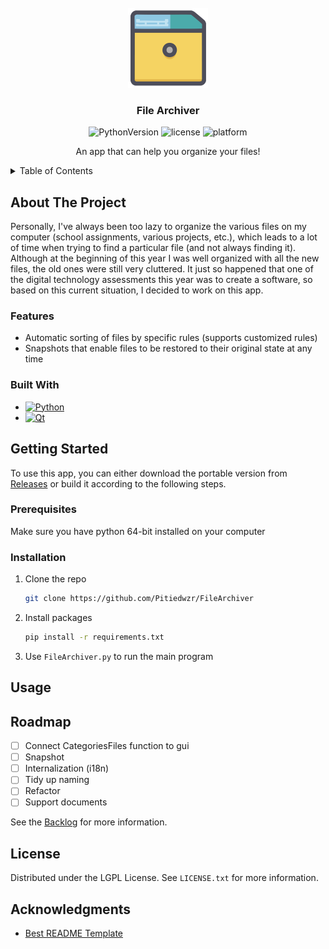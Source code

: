 ﻿<!-- PROJECT LOGO -->
<br />
<div align="center">
  <a href="https://github.com/Pitiedwzr/FileArchiver">
    <img src="resource/images/logo.png" alt="Logo" width="128" height="128">
  </a>

<h3 align="center">File Archiver</h3>

![PythonVersion][PythonVersion]
![license][License]
![platform][Platform]

  <p align="center">
    An app that can help you organize your files!
  </p>
</div>


<!-- TABLE OF CONTENTS -->
<details>
  <summary>Table of Contents</summary>
  <ol>
    <li>
      <a href="#about-the-project">About The Project</a>
      <ul>
        <li><a href="#built-with">Built With</a></li>
        <li><a href="#features">Features</a></li>
      </ul>
    </li>
    <li>
      <a href="#getting-started">Getting Started</a>
      <ul>
        <li><a href="#prerequisites">Prerequisites</a></li>
        <li><a href="#installation">Installation</a></li>
      </ul>
    </li>
    <li><a href="#usage">Usage</a></li>
    <li><a href="#roadmap">Roadmap</a></li>
    <li><a href="#license">License</a></li>
    <li><a href="#acknowledgments">Acknowledgments</a></li>
  </ol>
</details>


<!-- ABOUT THE PROJECT -->
## About The Project

<!-- [![Product Name Screen Shot][product-screenshot]](https://example.com) -->

Personally, I've always been too lazy to organize the various files on my computer (school assignments, various projects, etc.), which leads to a lot of time when trying to find a particular file (and not always finding it). Although at the beginning of this year I was well organized with all the new files, the old ones were still very cluttered. It just so happened that one of the digital technology assessments this year was to create a software, so based on this current situation, I decided to work on this app.

### Features

* Automatic sorting of files by specific rules (supports customized rules)
* Snapshots that enable files to be restored to their original state at any time

### Built With

* [![Python][Python]][Python-url]
* [![Qt][Qt]][qt-url]


<!-- GETTING STARTED -->
## Getting Started

To use this app, you can either download the portable version from [Releases][Releases] or build it according to the following steps.

### Prerequisites

Make sure you have python 64-bit installed on your computer

### Installation

1. Clone the repo
   ```sh
   git clone https://github.com/Pitiedwzr/FileArchiver
   ```
2. Install packages
   ```sh
   pip install -r requirements.txt
   ```
3. Use `FileArchiver.py` to run the main program


<!-- USAGE EXAMPLES -->
## Usage

<!-- Use this space to show useful examples of how a project can be used. Additional screenshots, code examples and demos work well in this space. You may also link to more resources. -->
<!-- Wait for the real program -->


<!-- ROADMAP -->
## Roadmap

- [ ] Connect CategoriesFiles function to gui
- [ ] Snapshot
- [ ] Internalization (i18n)
- [ ] Tidy up naming
- [ ] Refactor
- [ ] Support documents

See the [Backlog][Backlog] for more information.


<!-- LICENSE -->
## License

Distributed under the LGPL License. See `LICENSE.txt` for more information.


<!-- ACKNOWLEDGMENTS -->
## Acknowledgments

* [Best README Template](https://github.com/othneildrew/Best-README-Template)


<!-- MARKDOWN LINKS & IMAGES -->
<!-- https://www.markdownguide.org/basic-syntax/#reference-style-links -->
[License]: https://img.shields.io/github/license/Pitiedwzr/FileArchiver
[Platform]: https://img.shields.io/badge/platform-Windows%20%7C%20macOS%20%7C%20Linux-green
[PythonVersion]: https://img.shields.io/badge/Python-3.10-3776AB?logo=python&logoColor=f5f5f5
[product-screenshot]: resource/images/screenshot.png
[Python]: https://img.shields.io/badge/Python-3776AB?style=for-the-badge&logo=python&logoColor=white
[Python-url]: https://python.org/
[Qt]: https://img.shields.io/badge/Qt-41CD52?style=for-the-badge&logo=qt&logoColor=white
[Qt-url]: https://qt.io/
[Releases]: https://github.com/Pitiedwzr/FileArchiver/releases
[Backlog]: https://github.com/users/Pitiedwzr/projects/1/views/1

